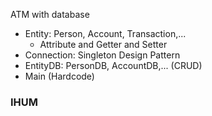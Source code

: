ATM with database

- Entity: Person, Account, Transaction,...
  - Attribute and Getter and Setter
- Connection: Singleton Design Pattern
- EntityDB: PersonDB, AccountDB,... (CRUD)
- Main (Hardcode)


### IHUM
